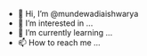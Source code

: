 - 👋 Hi, I’m @mundewadiaishwarya
- 👀 I’m interested in ...
- 🌱 I’m currently learning ...
- 📫 How to reach me ...

<!---
mundewadiaishwarya/mundewadiaishwarya is a ✨ special ✨ repository because its `README.md` (this file) appears on your GitHub profile.
You can click the Preview link to take a look at your changes.
--->
